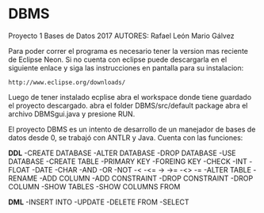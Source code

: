 # DBMS
Proyecto 1 Bases de Datos 2017
AUTORES:
Rafael León
Mario Gálvez 

Para poder correr el programa es necesario tener la version mas reciente de Eclipse Neon.
Si no cuenta con eclipse puede descargarla en el siguiente enlace y siga las instrucciones en pantalla para su instalacion:
	
	http://www.eclipse.org/downloads/

Luego de tener instalado ecplise abra el workspace donde tiene guardado el proyecto descargado.
abra el folder DBMS/src/default package
abra el archivo DBMSgui.java y presione RUN.

El proyecto DBMS es un intento de desarrollo de un manejador de bases de datos desde 0, se trabajó con ANTLR y Java.
Cuenta con las funciones:

**DDL**
-CREATE DATABASE
-ALTER DATABASE
-DROP DATABASE
-USE DATABASE
-CREATE TABLE
-PRIMARY KEY
-FOREING KEY
-CHECK
-INT
-FLOAT
-DATE
-CHAR
-AND
-OR
-NOT
-<
-<=
->
->=
-<>
-=
-ALTER TABLE 
-RENAME
-ADD COLUMN
-ADD CONSTRAINT
-DROP CONSTRAINT
-DROP COLUMN
-SHOW TABLES
-SHOW COLUMNS FROM

**DML** 
-INSERT INTO
-UPDATE
-DELETE FROM
-SELECT


